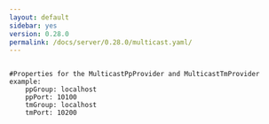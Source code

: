 ```yaml
---
layout: default
sidebar: yes
version: 0.28.0
permalink: /docs/server/0.28.0/multicast.yaml/
---
```


<pre>
<code class="config-file">
#Properties for the MulticastPpProvider and MulticastTmProvider
example:
    ppGroup: localhost
    ppPort: 10100
    tmGroup: localhost
    tmPort: 10200
</code>
</pre>
